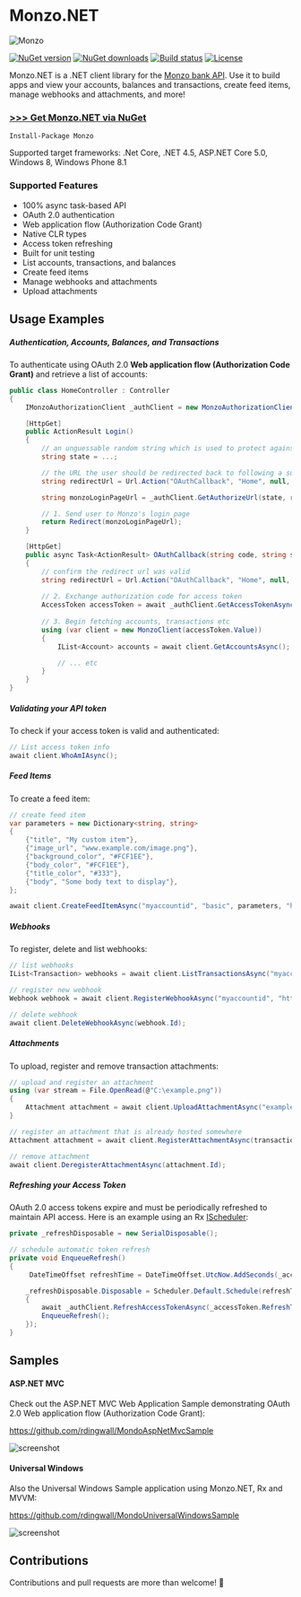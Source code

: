 # Monzo.NET

![Monzo](https://twitter.com/monzo/profile_image?size=original)

[![NuGet version](https://img.shields.io/nuget/v/Monzo.svg)](http://nuget.org/List/Packages/Monzo)  [![NuGet downloads](https://img.shields.io/nuget/dt/Monzo.svg)](http://nuget.org/List/Packages/Monzo)  [![Build status](https://ci.appveyor.com/api/projects/status/t48u8w4ycf4y93b9?svg=true)](https://ci.appveyor.com/project/JoeEcob/monzo-net)  [![License](http://img.shields.io/:license-MIT-blue.svg)](https://gitlab.com/JoeEcob/monzo.net/raw/dev/LICENSE)

Monzo.NET is a .NET client library for the [Monzo bank API](https://monzo.com/docs/). Use it to build apps and view your accounts, balances and transactions, create feed items, manage webhooks and attachments, and more!

### [>>> Get Monzo.NET via NuGet](http://nuget.org/List/Packages/Monzo)

```
Install-Package Monzo
```

Supported target frameworks: .Net Core, .NET 4.5, ASP.NET Core 5.0, Windows 8, Windows Phone 8.1

### Supported Features

- 100% async task-based API
- OAuth 2.0 authentication
- Web application flow (Authorization Code Grant)
- Native CLR types
- Access token refreshing
- Built for unit testing
- List accounts, transactions, and balances
- Create feed items
- Manage webhooks and attachments
- Upload attachments

## Usage Examples

##### Authentication, Accounts, Balances, and Transactions
To authenticate using OAuth 2.0 **Web application flow (Authorization Code Grant)** and retrieve a list of accounts:

```csharp
public class HomeController : Controller
{
    IMonzoAuthorizationClient _authClient = new MonzoAuthorizationClient(YOUR_CLIENT_ID, YOUR_CLIENT_SECRET);

    [HttpGet]
    public ActionResult Login()
    {
        // an unguessable random string which is used to protect against cross-site request forgery attacks
        string state = ...; 

        // the URL the user should be redirected back to following a successful Monzo login
        string redirectUrl = Url.Action("OAuthCallback", "Home", null, Request.Url.Scheme);

        string monzoLoginPageUrl = _authClient.GetAuthorizeUrl(state, redirectUrl);

        // 1. Send user to Monzo's login page
        return Redirect(monzoLoginPageUrl);
    }

    [HttpGet]
    public async Task<ActionResult> OAuthCallback(string code, string state)
    {
        // confirm the redirect url was valid
        string redirectUrl = Url.Action("OAuthCallback", "Home", null, Request.Url.Scheme);
    
        // 2. Exchange authorization code for access token
        AccessToken accessToken = await _authClient.GetAccessTokenAsync(code, redirectUrl);
            
        // 3. Begin fetching accounts, transactions etc
        using (var client = new MonzoClient(accessToken.Value))
        {
            IList<Account> accounts = await client.GetAccountsAsync();

            // ... etc
        }
    }
} 
```

##### Validating your API token
To check if your access token is valid and authenticated:
```csharp
// List access token info
await client.WhoAmIAsync();
```

##### Feed Items
To create a feed item:
```csharp
// create feed item
var parameters = new Dictionary<string, string>
{
    {"title", "My custom item"},
    {"image_url", "www.example.com/image.png"},
    {"background_color", "#FCF1EE"},
    {"body_color", "#FCF1EE"},
    {"title_color", "#333"},
    {"body", "Some body text to display"},
};

await client.CreateFeedItemAsync("myaccountid", "basic", parameters, "https://www.example.com/a_page_to_open_on_tap.html");
```

##### Webhooks
To register, delete and list webhooks:
```csharp
// list webhooks
IList<Transaction> webhooks = await client.ListTransactionsAsync("myaccountid");

// register new webhook
Webhook webhook = await client.RegisterWebhookAsync("myaccountid", "http://example.com/webhook");

// delete webhook
await client.DeleteWebhookAsync(webhook.Id);
```

##### Attachments
To upload, register and remove transaction attachments:
```csharp
// upload and register an attachment
using (var stream = File.OpenRead(@"C:\example.png"))
{
    Attachment attachment = await client.UploadAttachmentAsync("example.png", "image/png", transaction.Id, stream);
}

// register an attachment that is already hosted somewhere
Attachment attachment = await client.RegisterAttachmentAsync(transaction.Id, "http://example.com/pic.png", "image/png");

// remove attachment
await client.DeregisterAttachmentAsync(attachment.Id);
```

##### Refreshing your Access Token
OAuth 2.0 access tokens expire and must be periodically refreshed to maintain API access. Here is an example using an Rx [IScheduler](https://msdn.microsoft.com/en-us/library/hh242963(v=vs.103).aspx):
```csharp
private _refreshDisposable = new SerialDisposable();

// schedule automatic token refresh
private void EnqueueRefresh()
{
     DateTimeOffset refreshTime = DateTimeOffset.UtcNow.AddSeconds(_accessToken.ExpiresIn);

    _refreshDisposable.Disposable = Scheduler.Default.Schedule(refreshTime, async () =>
    {
        await _authClient.RefreshAccessTokenAsync(_accessToken.RefreshToken);
        EnqueueRefresh();
    });
}
```

## Samples

#### ASP.NET MVC

Check out the ASP.NET MVC Web Application Sample demonstrating OAuth 2.0 Web application flow (Authorization Code Grant):

https://github.com/rdingwall/MondoAspNetMvcSample

![screenshot](http://i.imgur.com/jNL2lUL.png)

#### Universal Windows
Also the Universal Windows Sample application using Monzo.NET, Rx and MVVM:

https://github.com/rdingwall/MondoUniversalWindowsSample

![screenshot](http://i.imgur.com/xYkRAzh.png)

## Contributions
Contributions and pull requests are more than welcome! :gift:
